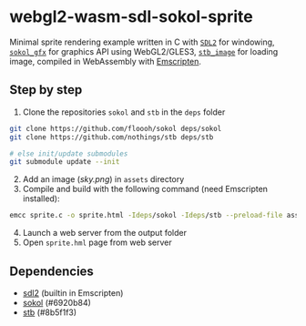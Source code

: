 # webgl2-wasm-sdl-sokol-sprite

Minimal sprite rendering example written in C with [`SDL2`](https://github.com/libsdl-org/SDL) for windowing, [`sokol_gfx`](https://github.com/floooh/sokol) for graphics API using WebGL2/GLES3, [`stb_image`](https://github.com/nothings/stb) for loading image, compiled in WebAssembly with [Emscripten](https://emscripten.org/).

## Step by step

1. Clone the repositories `sokol` and `stb` in the `deps` folder
```bash
git clone https://github.com/floooh/sokol deps/sokol
git clone https://github.com/nothings/stb deps/stb

# else init/update submodules
git submodule update --init
```
2. Add an image (_sky.png_) in `assets` directory
3. Compile and build with the following command (need Emscripten installed):
```bash
emcc sprite.c -o sprite.html -Ideps/sokol -Ideps/stb --preload-file assets -s EXIT_RUNTIME=1 -s ALLOW_MEMORY_GROWTH=1 -s USE_WEBGL2=1 -s USE_SDL=2
```
4. Launch a web server from the output folder
5. Open `sprite.hml` page from web server 

## Dependencies

* [sdl2](https://github.com/libsdl-org/SDL) (builtin in Emscripten)
* [sokol](https://github.com/floooh/sokol) (#6920b84)
* [stb](https://github.com/nothings/stb) (#8b5f1f3)